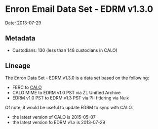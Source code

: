 # Enron Email Data Set - EDRM v1.3.0

Date: 2013-07-29

## Metadata

* Custodians: 130 (less than 148 custodians in CALO)

## Lineage

The Enron Data Set - EDRM v1.3.0 is a data set based on the following:

* FERC to [CALO](https://www.cs.cmu.edu/~./enron/)
* CALO MIME to EDRM v1.0 PST via ZL Unified Archive
* EDRM v1.0 PST to EDRM v1.3 PST via PII fitlering via Nuix

Of note, it would be useful to update EDRM to sync with CALO.

* the latest version of CALO is 2015-05-07
* the latest version fo EDRM v1.x is 2013-07-29
